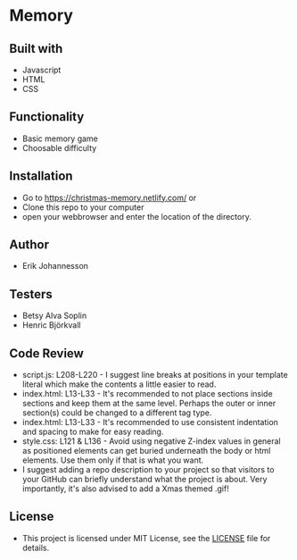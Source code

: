 # Memory

## Built with 
* Javascript
* HTML
* CSS

## Functionality
* Basic memory game
* Choosable difficulty

## Installation 
* Go to https://christmas-memory.netlify.com/ or
* Clone this repo to your computer
* open your webbrowser and enter the location of the directory.

## Author
* Erik Johannesson

## Testers 
* Betsy Alva Soplin
* Henric Björkvall

## Code Review
* script.js: L208-L220 - I suggest line breaks at positions in your template literal which make the contents a little easier to read.
* index.html: L13-L33 - It's recommended to not place sections inside sections and keep them at the same level. Perhaps the outer or inner section(s) could be changed to a different tag type.
* index.html: L13-L33 - It's recommended to use consistent indentation and spacing to make for easy reading.
* style.css: L121 & L136 - Avoid using negative Z-index values in general as positioned elements can get buried underneath the body or html elements. Use them only if that is what you want.
* I suggest adding a repo description to your project so that visitors to your GitHub can briefly understand what the project is about. Very importantly, it's also advised to add a Xmas themed .gif!

## License
- This project is licensed under MIT License, see the [LICENSE](LICENSE) file for details.
